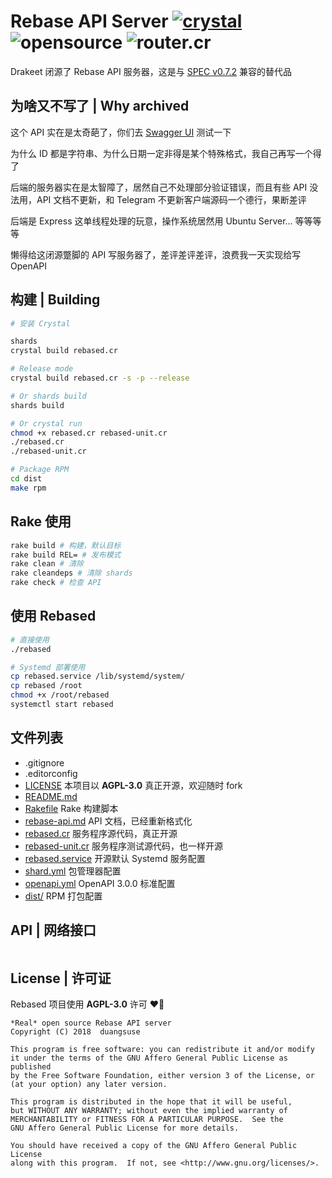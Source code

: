 # Rebase API Server [![crystal](https://img.shields.io/badge/language-Crystal-black.svg?longCache=true&style=flat-square)](https://crystal-lang.org) ![opensource](https://img.shields.io/badge/truly-opensource-yellow.svg?longCache=true&style=flat-square) ![router.cr](https://img.shields.io/badge/http-crystal+router.cr-green.svg?longCache=true&style=flat-square)

Drakeet 闭源了 Rebase API 服务器，这是与 [SPEC v0.7.2](rebase-api.md) 兼容的替代品

## 为啥又不写了 | Why archived

这个 API 实在是太奇葩了，你们去 [Swagger UI](https://app.swaggerhub.com/apis/duangsuse/RebaseApi/0.7.2) 测试一下

为什么 ID 都是字符串、为什么日期一定非得是某个特殊格式，我自己再写一个得了

后端的服务器实在是太智障了，居然自己不处理部分验证错误，而且有些 API 没法用，API 文档不更新，和 Telegram 不更新客户端源码一个德行，果断差评

后端是 Express 这单线程处理的玩意，操作系统居然用 Ubuntu Server... 等等等等

懒得给这闭源蹩脚的 API 写服务器了，差评差评差评，浪费我一天实现给写 OpenAPI

## 构建 | Building

```bash
# 安装 Crystal

shards
crystal build rebased.cr

# Release mode
crystal build rebased.cr -s -p --release

# Or shards build
shards build

# Or crystal run
chmod +x rebased.cr rebased-unit.cr
./rebased.cr
./rebased-unit.cr

# Package RPM
cd dist
make rpm
```

## Rake 使用

```bash
rake build # 构建，默认目标
rake build REL= # 发布模式
rake clean # 清除
rake cleandeps # 清除 shards
rake check # 检查 API
```

## 使用 Rebased

```bash
# 直接使用
./rebased

# Systemd 部署使用
cp rebased.service /lib/systemd/system/
cp rebased /root
chmod +x /root/rebased
systemctl start rebased
```

## 文件列表

+ .gitignore
+ .editorconfig
+ [LICENSE](LICENSE) 本项目以 __AGPL-3.0__ 真正开源，欢迎随时 fork
+ [README.md](README.md)
+ [Rakefile](Rakefile) Rake 构建脚本
+ [rebase-api.md](rebase-api.md) API 文档，已经重新格式化
+ [rebased.cr](rebased.cr) 服务程序源代码，真正开源
+ [rebased-unit.cr](rebased-unit.cr) 服务程序测试源代码，也一样开源
+ [rebased.service](rebased.service) 开源默认 Systemd 服务配置
+ [shard.yml](shard.yml) 包管理器配置
+ [openapi.yml](openapi.yml) OpenAPI 3.0.0 标准配置
+ [dist/](dist/) RPM 打包配置

## API | 网络接口

```ruby
```

## License | 许可证

Rebased 项目使用 __AGPL-3.0__ 许可 ❤️🎉

```plain
*Real* open source Rebase API server
Copyright (C) 2018  duangsuse

This program is free software: you can redistribute it and/or modify
it under the terms of the GNU Affero General Public License as published
by the Free Software Foundation, either version 3 of the License, or
(at your option) any later version.

This program is distributed in the hope that it will be useful,
but WITHOUT ANY WARRANTY; without even the implied warranty of
MERCHANTABILITY or FITNESS FOR A PARTICULAR PURPOSE.  See the
GNU Affero General Public License for more details.

You should have received a copy of the GNU Affero General Public License
along with this program.  If not, see <http://www.gnu.org/licenses/>.
```
